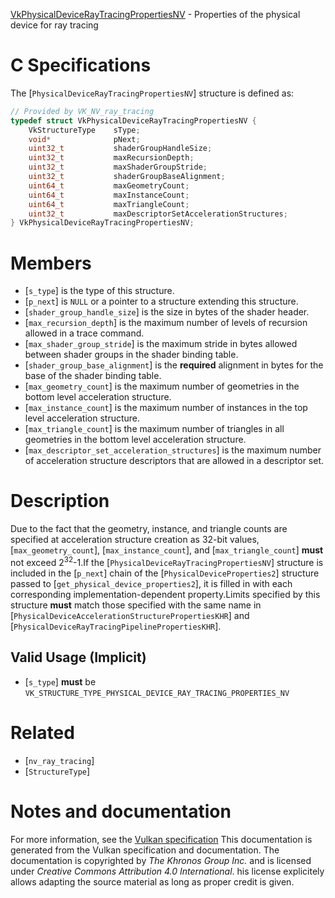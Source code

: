 [VkPhysicalDeviceRayTracingPropertiesNV](https://www.khronos.org/registry/vulkan/specs/1.3-extensions/man/html/VkPhysicalDeviceRayTracingPropertiesNV.html) - Properties of the physical device for ray tracing

# C Specifications
The [`PhysicalDeviceRayTracingPropertiesNV`] structure is defined as:
```c
// Provided by VK_NV_ray_tracing
typedef struct VkPhysicalDeviceRayTracingPropertiesNV {
    VkStructureType    sType;
    void*              pNext;
    uint32_t           shaderGroupHandleSize;
    uint32_t           maxRecursionDepth;
    uint32_t           maxShaderGroupStride;
    uint32_t           shaderGroupBaseAlignment;
    uint64_t           maxGeometryCount;
    uint64_t           maxInstanceCount;
    uint64_t           maxTriangleCount;
    uint32_t           maxDescriptorSetAccelerationStructures;
} VkPhysicalDeviceRayTracingPropertiesNV;
```

# Members
- [`s_type`] is the type of this structure.
- [`p_next`] is `NULL` or a pointer to a structure extending this structure.
- [`shader_group_handle_size`] is the size in bytes of the shader header.
- [`max_recursion_depth`] is the maximum number of levels of recursion allowed in a trace command.
- [`max_shader_group_stride`] is the maximum stride in bytes allowed between shader groups in the shader binding table.
- [`shader_group_base_alignment`] is the  **required**  alignment in bytes for the base of the shader binding table.
- [`max_geometry_count`] is the maximum number of geometries in the bottom level acceleration structure.
- [`max_instance_count`] is the maximum number of instances in the top level acceleration structure.
- [`max_triangle_count`] is the maximum number of triangles in all geometries in the bottom level acceleration structure.
- [`max_descriptor_set_acceleration_structures`] is the maximum number of acceleration structure descriptors that are allowed in a descriptor set.

# Description
Due to the fact that the geometry, instance, and triangle counts are
specified at acceleration structure creation as 32-bit values,
[`max_geometry_count`], [`max_instance_count`], and [`max_triangle_count`] **must**  not exceed 2<sup>32</sup>-1.If the [`PhysicalDeviceRayTracingPropertiesNV`] structure is included in the [`p_next`] chain of the
[`PhysicalDeviceProperties2`] structure passed to
[`get_physical_device_properties2`], it is filled in with each
corresponding implementation-dependent property.Limits specified by this structure  **must**  match those specified with the same
name in [`PhysicalDeviceAccelerationStructurePropertiesKHR`] and
[`PhysicalDeviceRayTracingPipelinePropertiesKHR`].
## Valid Usage (Implicit)
-  [`s_type`] **must**  be `VK_STRUCTURE_TYPE_PHYSICAL_DEVICE_RAY_TRACING_PROPERTIES_NV`

# Related
- [`nv_ray_tracing`]
- [`StructureType`]

# Notes and documentation
For more information, see the [Vulkan specification](https://www.khronos.org/registry/vulkan/specs/1.3-extensions/html/vkspec.html)
This documentation is generated from the Vulkan specification and documentation.
The documentation is copyrighted by *The Khronos Group Inc.* and is licensed under *Creative Commons Attribution 4.0 International*.
his license explicitely allows adapting the source material as long as proper credit is given.
        